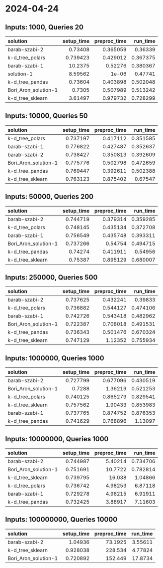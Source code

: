 # 2024-04-24

## Inputs: 1000, Queries 20

| solution             |   setup_time |   preproc_time |   run_time |
|:---------------------|-------------:|---------------:|-----------:|
| barab-szabi-2        |     0.73408  |       0.365059 |   0.36339  |
| k-d_tree_polars      |     0.739423 |       0.429012 |   0.367375 |
| barab-szabi-1        |    10.2375   |       0.52276  |   0.380367 |
| solution-1           |     8.59562  |       1e-06    |   0.47741  |
| k-d_tree_pandas      |     0.73604  |       0.403898 |   0.502048 |
| Bori_Aron_solution-1 |     0.7305   |       0.507989 |   0.513242 |
| k-d_tree_sklearn     |     3.61497  |       0.979732 |   0.728299 |

## Inputs: 10000, Queries 50

| solution             |   setup_time |   preproc_time |   run_time |
|:---------------------|-------------:|---------------:|-----------:|
| k-d_tree_polars      |     0.737197 |       0.417112 |   0.351585 |
| barab-szabi-1        |     0.776822 |       0.427487 |   0.352637 |
| barab-szabi-2        |     0.738427 |       0.350813 |   0.392609 |
| Bori_Aron_solution-1 |     0.775776 |       0.502798 |   0.472659 |
| k-d_tree_pandas      |     0.769447 |       0.392611 |   0.502388 |
| k-d_tree_sklearn     |     0.763123 |       0.875402 |   0.67547  |

## Inputs: 50000, Queries 200

| solution             |   setup_time |   preproc_time |   run_time |
|:---------------------|-------------:|---------------:|-----------:|
| barab-szabi-2        |     0.744719 |       0.379314 |   0.359285 |
| k-d_tree_polars      |     0.748145 |       0.435134 |   0.372708 |
| barab-szabi-1        |     0.756549 |       0.435748 |   0.393311 |
| Bori_Aron_solution-1 |     0.737266 |       0.54754  |   0.494715 |
| k-d_tree_pandas      |     0.74274  |       0.411911 |   0.54956  |
| k-d_tree_sklearn     |     0.75387  |       0.895129 |   0.680007 |

## Inputs: 250000, Queries 500

| solution             |   setup_time |   preproc_time |   run_time |
|:---------------------|-------------:|---------------:|-----------:|
| barab-szabi-2        |     0.737625 |       0.432241 |   0.39833  |
| k-d_tree_polars      |     0.736882 |       0.544127 |   0.474106 |
| barab-szabi-1        |     0.742726 |       0.543418 |   0.482962 |
| Bori_Aron_solution-1 |     0.722387 |       0.708018 |   0.491531 |
| k-d_tree_pandas      |     0.736343 |       0.501476 |   0.670324 |
| k-d_tree_sklearn     |     0.747129 |       1.12352  |   0.755934 |

## Inputs: 1000000, Queries 1000

| solution             |   setup_time |   preproc_time |   run_time |
|:---------------------|-------------:|---------------:|-----------:|
| barab-szabi-2        |     0.727799 |       0.677096 |   0.430519 |
| Bori_Aron_solution-1 |     0.7288   |       1.36219  |   0.521253 |
| k-d_tree_polars      |     0.740125 |       0.865279 |   0.829541 |
| k-d_tree_sklearn     |     0.757562 |       1.90433  |   0.853983 |
| barab-szabi-1        |     0.737765 |       0.874752 |   0.876353 |
| k-d_tree_pandas      |     0.741629 |       0.768896 |   1.13097  |

## Inputs: 10000000, Queries 1000

| solution             |   setup_time |   preproc_time |   run_time |
|:---------------------|-------------:|---------------:|-----------:|
| barab-szabi-2        |     0.744987 |        5.40214 |   0.734706 |
| Bori_Aron_solution-1 |     0.751691 |       10.7722  |   0.782814 |
| k-d_tree_sklearn     |     0.739795 |       16.038   |   1.04866  |
| k-d_tree_polars      |     0.736742 |        4.98253 |   6.87118  |
| barab-szabi-1        |     0.729278 |        4.96215 |   6.91911  |
| k-d_tree_pandas      |     0.732425 |        3.88917 |   7.11603  |

## Inputs: 100000000, Queries 10000

| solution             |   setup_time |   preproc_time |   run_time |
|:---------------------|-------------:|---------------:|-----------:|
| barab-szabi-2        |     1.04936  |        73.1925 |    3.55611 |
| k-d_tree_sklearn     |     0.928038 |       228.534  |    4.77824 |
| Bori_Aron_solution-1 |     0.720892 |       152.449  |   17.8734  |